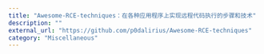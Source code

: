 ```yaml
---
title: "Awesome-RCE-techniques：在各种应用程序上实现远程代码执行的步骤和技术"
description: ""
external_url: "https://github.com/p0dalirius/Awesome-RCE-techniques"
category: "Miscellaneous"
---
```

